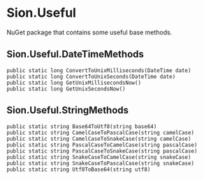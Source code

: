 # Sion.Useful

NuGet package that contains some useful base methods.

## Sion.Useful.DateTimeMethods

```
public static long ConvertToUnixMilliseconds(DateTime date)
public static long ConvertToUnixSeconds(DateTime date)
public static long GetUnixMillisecondsNow()
public static long GetUnixSecondsNow()
```

## Sion.Useful.StringMethods

```
public static string Base64ToUtf8(string base64)
public static string CamelCaseToPascalCase(string camelCase)
public static string CamelCaseToSnakeCase(string camelCase)
public static string PascalCaseToCamelCase(string pascalCase)
public static string PascalCaseToSnakeCase(string pascalCase)
public static string SnakeCaseToCamelCase(string snakeCase)
public static string SnakeCaseToPascalCase(string snakeCase)
public static string Utf8ToBase64(string utf8)
```
